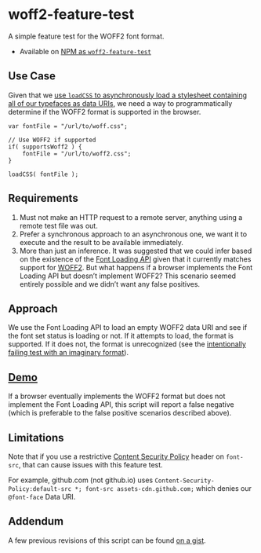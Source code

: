 woff2-feature-test
==================

A simple feature test for the WOFF2 font format.

* Available on [NPM as `woff2-feature-test`](https://www.npmjs.com/package/woff2-feature-test)

## Use Case

Given that we [use `loadCSS` to asynchronously load a stylesheet containing all of our typefaces as data URIs](https://github.com/filamentgroup/loadCSS#usage-example-with-content-fonts), we need a way to programmatically determine if the WOFF2 format is supported in the browser.

```
var fontFile = "/url/to/woff.css";

// Use WOFF2 if supported
if( supportsWoff2 ) {
	fontFile = "/url/to/woff2.css";
}

loadCSS( fontFile );
```

## Requirements

1. Must not make an HTTP request to a remote server, anything using a remote test file was out.
1. Prefer a synchronous approach to an asynchronous one, we want it to execute and the result to be available immediately.
1. More than just an inference. It was suggested that we could infer based on the existence of the [Font Loading API](http://caniuse.com/#feat=font-loading) given that it currently matches support for [WOFF2](http://caniuse.com/#feat=woff2). But what happens if a browser implements the Font Loading API but doesn’t implement WOFF2? This scenario seemed entirely possible and we didn’t want any false positives.

## Approach

We use the Font Loading API to load an empty WOFF2 data URI and see if the font set status is loading or not. If it attempts to load, the format is supported. If it does not, the format is unrecognized (see the [intentionally failing test with an imaginary format](http://filamentgroup.github.io/woff2-feature-test/fail.html)).

## [Demo](http://filamentgroup.github.io/woff2-feature-test/test.html)

If a browser eventually implements the WOFF2 format but does not implement the Font Loading API, this script will report a false negative (which is preferable to the false positive scenarios described above).

## Limitations

Note that if you use a restrictive [Content Security Policy](https://developer.mozilla.org/en-US/docs/Web/Security/CSP/CSP_policy_directives#font-src) header on `font-src`, that can cause issues with this feature test.

For example, github.com (not github.io) uses `Content-Security-Policy:default-src *; font-src assets-cdn.github.com;` which denies our `@font-face` Data URI.

## Addendum

A few previous revisions of this script can be found [on a gist](https://gist.github.com/zachleat/68611e730f6c2280e8c9).